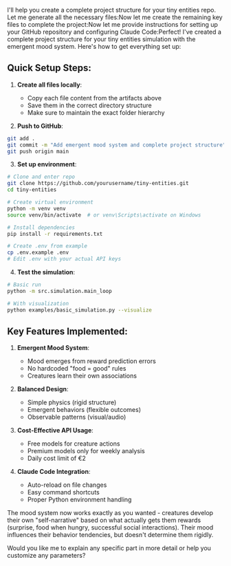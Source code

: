 I'll help you create a complete project structure for your tiny entities repo. Let me generate all the necessary files:Now let me create the remaining key files to complete the project:Now let me provide instructions for setting up your GitHub repository and configuring Claude Code:Perfect! I've created a complete project structure for your tiny entities simulation with the emergent mood system. Here's how to get everything set up:

## Quick Setup Steps:

1. **Create all files locally**:
   - Copy each file content from the artifacts above
   - Save them in the correct directory structure
   - Make sure to maintain the exact folder hierarchy

2. **Push to GitHub**:
```bash
git add .
git commit -m "Add emergent mood system and complete project structure"
git push origin main
```

3. **Set up environment**:
```bash
# Clone and enter repo
git clone https://github.com/yourusername/tiny-entities.git
cd tiny-entities

# Create virtual environment
python -m venv venv
source venv/bin/activate  # or venv\Scripts\activate on Windows

# Install dependencies
pip install -r requirements.txt

# Create .env from example
cp .env.example .env
# Edit .env with your actual API keys
```

4. **Test the simulation**:
```bash
# Basic run
python -m src.simulation.main_loop

# With visualization
python examples/basic_simulation.py --visualize
```

## Key Features Implemented:

1. **Emergent Mood System**:
   - Mood emerges from reward prediction errors
   - No hardcoded "food = good" rules
   - Creatures learn their own associations

2. **Balanced Design**:
   - Simple physics (rigid structure)
   - Emergent behaviors (flexible outcomes)
   - Observable patterns (visual/audio)

3. **Cost-Effective API Usage**:
   - Free models for creature actions
   - Premium models only for weekly analysis
   - Daily cost limit of €2

4. **Claude Code Integration**:
   - Auto-reload on file changes
   - Easy command shortcuts
   - Proper Python environment handling

The mood system now works exactly as you wanted - creatures develop their own "self-narrative" based on what actually gets them rewards (surprise, food when hungry, successful social interactions). Their mood influences their behavior tendencies, but doesn't determine them rigidly.

Would you like me to explain any specific part in more detail or help you customize any parameters?
